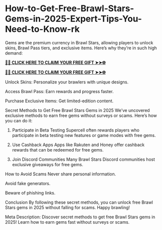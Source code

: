 # How-to-Get-Free-Brawl-Stars-Gems-in-2025-Expert-Tips-You-Need-to-Know-rk
Gems are the premium currency in Brawl Stars, allowing players to unlock skins, Brawl Pass tiers, and exclusive items. Here’s why they’re in such high demand:

**[🌟✨ CLICK HERE TO CLAIM YOUR FREE GIFT ➤➤🌐](https://progiftzone.com/Brawl%20Stars/)**

**[🌟✨ CLICK HERE TO CLAIM YOUR FREE GIFT ➤➤🌐](https://progiftzone.com/Brawl%20Stars/)**


Unlock Skins: Personalize your brawlers with unique designs.

Access Brawl Pass: Earn rewards and progress faster.

Purchase Exclusive Items: Get limited-edition content.

Secret Methods to Get Free Brawl Stars Gems in 2025
We’ve uncovered exclusive methods to earn free gems without surveys or scams. Here’s how you can do it:

1. Participate in Beta Testing
Supercell often rewards players who participate in beta testing new features or game modes with free gems.

2. Use Cashback Apps
Apps like Rakuten and Honey offer cashback rewards that can be redeemed for free gems.

3. Join Discord Communities
Many Brawl Stars Discord communities host exclusive giveaways for free gems.

How to Avoid Scams
Never share personal information.

Avoid fake generators.

Beware of phishing links.

Conclusion
By following these secret methods, you can unlock free Brawl Stars gems in 2025 without falling for scams. Happy brawling!

Meta Description:
Discover secret methods to get free Brawl Stars gems in 2025! Learn how to earn gems fast without surveys or scams.
